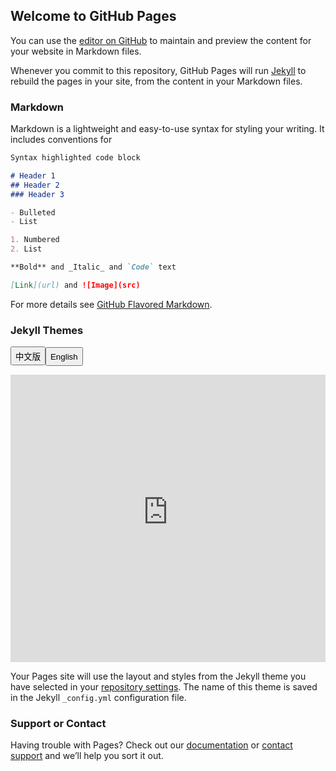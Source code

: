 ## Welcome to GitHub Pages

You can use the [editor on GitHub](https://github.com/nh-mohw/SOWN-TW/edit/gh-pages/index.md) to maintain and preview the content for your website in Markdown files.

Whenever you commit to this repository, GitHub Pages will run [Jekyll](https://jekyllrb.com/) to rebuild the pages in your site, from the content in your Markdown files.

### Markdown

Markdown is a lightweight and easy-to-use syntax for styling your writing. It includes conventions for

```markdown
Syntax highlighted code block

# Header 1
## Header 2
### Header 3

- Bulleted
- List

1. Numbered
2. List

**Bold** and _Italic_ and `Code` text

[Link](url) and ![Image](src)
```

For more details see [GitHub Flavored Markdown](https://guides.github.com/features/mastering-markdown/).

### Jekyll Themes

<p><button onclick="document.getElementById('myVideo').src='https://raw.githubusercontent.com/nh-mohw/SOWN-TW/main/人人圖.html'" style="height:30px;">中文版</button><button onclick="document.getElementById('myVideo').src='https://raw.githubusercontent.com/nh-mohw/SOWN-TW/main/Isotype.html'" style="height:30px;">English</button></p>

<p><iframe  frameborder="0" height="460" id="myVideo" src="https://raw.githubusercontent.com/nh-mohw/SOWN-TW/main/人人圖.html" width="100%"></iframe></p>

Your Pages site will use the layout and styles from the Jekyll theme you have selected in your [repository settings](https://github.com/nh-mohw/SOWN-TW/settings/pages). The name of this theme is saved in the Jekyll `_config.yml` configuration file.

### Support or Contact

Having trouble with Pages? Check out our [documentation](https://docs.github.com/categories/github-pages-basics/) or [contact support](https://support.github.com/contact) and we’ll help you sort it out.
